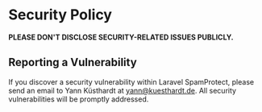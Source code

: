 # Security Policy

**PLEASE DON'T DISCLOSE SECURITY-RELATED ISSUES PUBLICLY.**

## Reporting a Vulnerability

If you discover a security vulnerability within Laravel SpamProtect, please send an email to Yann Küsthardt at [yann@kuesthardt.de](mailto:yann@kuesthardt.de). All security vulnerabilities will be promptly addressed.
